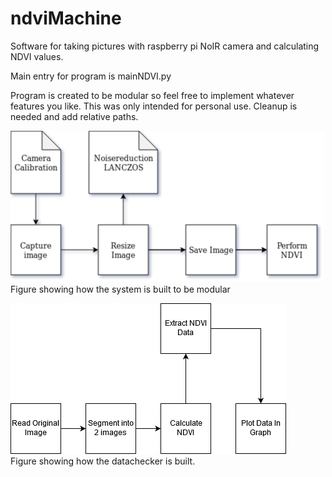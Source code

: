 # ndviMachine

Software for taking pictures with raspberry pi NoIR camera and calculating NDVI values.

Main entry for program is mainNDVI.py

Program is created to be modular so feel free to implement whatever features you like. This was only intended for personal use. 
Cleanup is needed and add relative paths.  


![alt text](https://github.com/PiddePannkauga/ndviMachine/blob/master/CameraSystem.png)  
Figure showing how the system is built to be modular


![alt text](https://github.com/PiddePannkauga/ndviMachine/blob/master/DataAnalysis.png)  
Figure showing how the datachecker is built.
